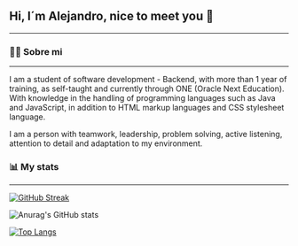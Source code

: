 ## Hi, I´m Alejandro, nice to meet you 👋
------------

### 👨‍💻 Sobre mi
-------------
I am a student of software development - Backend, with more than 1 year of training, as self-taught and currently through ONE (Oracle Next Education). With knowledge in the handling of programming languages such as Java and JavaScript, in addition to HTML markup languages and CSS stylesheet language. 

I am a person with teamwork, leadership, problem solving, active listening, attention to detail and adaptation to my environment. 

###  📊 My stats
------------
[![GitHub Streak](https://streak-stats.demolab.com?user=AlejandroJimenez012&theme=transparent&hide_border=true&locale=es&date_format=j%20M%5B%20Y%5D)](https://git.io/streak-stats)

![Anurag's GitHub stats](https://github-readme-stats.vercel.app/api?username=AlejandroJimenez012&show_icons=true&theme=radical)

[![Top Langs](https://github-readme-stats.vercel.app/api/top-langs/?username=AlejandroJimenez012&hide_progress=true)](https://github.com/anuraghazra/github-readme-stats)
